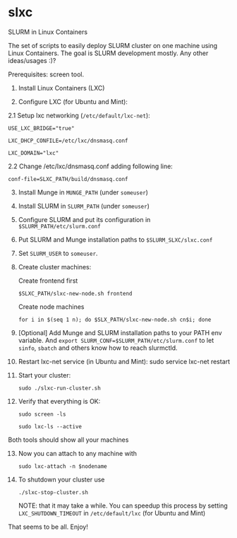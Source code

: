 slxc
====

SLURM in Linux Containers

The set of scripts to easily deploy SLURM cluster on one machine using Linux Containers.
The goal is SLURM development mostly. Any other ideas/usages :)?

Prerequisites: screen tool.

1. Install Linux Containers (LXC)

2. Configure LXC (for Ubuntu and Mint):

2.1 Setup lxc networking (`/etc/default/lxc-net`):

`USE_LXC_BRIDGE="true"`

`LXC_DHCP_CONFILE=/etc/lxc/dnsmasq.conf`

`LXC_DOMAIN="lxc"`

2.2 Change /etc/lxc/dnsmasq.conf adding following line:

`conf-file=SLXC_PATH/build/dnsmasq.conf`

3. Install Munge in `MUNGE_PATH` (under `someuser`)

4. Install SLURM in `SLURM_PATH` (under `someuser`)

5. Configure SLURM and put its configuration in `$SLURM_PATH/etc/slurm.conf`

6. Put SLURM and Munge installation paths to `$SLURM_SLXC/slxc.conf`

7. Set `SLURM_USER` to `someuser`.

8. Create cluster machines:
    
    Create frontend first
    
    `$SLXC_PATH/slxc-new-node.sh frontend`
    
    Create node machines
    
    `for i in $(seq 1 n); do $SLX_PATH/slxc-new-node.sh cn$i; done`

9. [Optional] Add Munge and SLURM installation paths to your PATH env variable.
    And `export SLURM_CONF=$SLURM_PATH/etc/slurm.conf` to let `sinfo`, `sbatch`
    and others know how to reach slurmctld.

10. Restart lxc-net service (in Ubuntu and Mint):
    sudo service lxc-net restart

11. Start your cluster:
    
    `sudo ./slxc-run-cluster.sh`

12. Verify that everything is OK:
    
    `sudo screen -ls`
    
    `sudo lxc-ls --active`
    
Both tools should show all your machines

13. Now you can attach to any machine with
    
    `sudo lxc-attach -n $nodename`

14. To shutdown your cluster use

    `./slxc-stop-cluster.sh`
    
    NOTE: that it may take a while. You can speedup this process by setting
`LXC_SHUTDOWN_TIMEOUT` in `/etc/default/lxc` (for Ubuntu and Mint)

That seems to be all. Enjoy!
